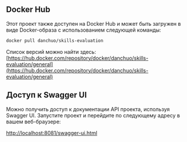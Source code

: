 ## Docker Hub

Этот проект также доступен на Docker Hub и может быть загружен в виде Docker-образа с использованием следующей команды:

```sh
docker pull danchuo/skills-evaluation
```

Список версий можно найти здесь:
[https://hub.docker.com/repository/docker/danchuo/skills-evaluation/general](https://hub.docker.com/repository/docker/danchuo/skills-evaluation/general)

## Доступ к Swagger UI

Можно получить доступ к документации API проекта, используя Swagger UI. Запустите проект и перейдите по
следующему адресу в вашем веб-браузере:

[http://localhost:8081/swagger-ui.html](http://localhost:8081/swagger-ui.html)